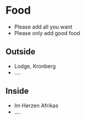 # Food
- Please add all you want
- Please only add good food
## Outside
- Lodge, Kronberg
- ....

## Inside
- Im Herzen Afrikas
- ....

</end>

